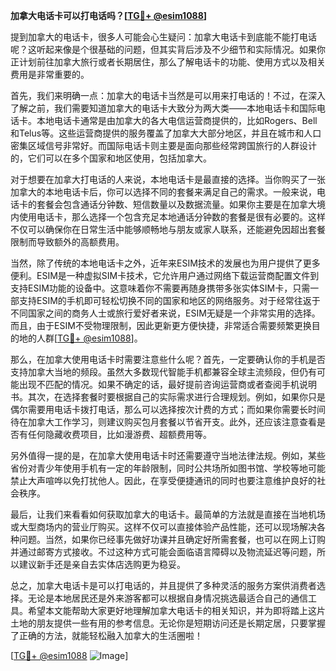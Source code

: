 **加拿大电话卡可以打电话吗？[[TG💪+ @esim1088](https://t.me/s/esim1088)]**

提到加拿大的电话卡，很多人可能会心生疑问：加拿大电话卡到底能不能打电话呢？这听起来像是个很基础的问题，但其实背后涉及不少细节和实际情况。如果你正计划前往加拿大旅行或者长期居住，那么了解电话卡的功能、使用方式以及相关费用是非常重要的。

首先，我们来明确一点：加拿大的电话卡当然是可以用来打电话的！不过，在深入了解之前，我们需要知道加拿大的电话卡大致分为两大类——本地电话卡和国际电话卡。本地电话卡通常是由加拿大的各大电信运营商提供的，比如Rogers、Bell和Telus等。这些运营商提供的服务覆盖了加拿大大部分地区，并且在城市和人口密集区域信号非常好。而国际电话卡则主要是面向那些经常跨国旅行的人群设计的，它们可以在多个国家和地区使用，包括加拿大。

对于想要在加拿大打电话的人来说，本地电话卡是最直接的选择。当你购买了一张加拿大的本地电话卡后，你可以选择不同的套餐来满足自己的需求。一般来说，电话卡的套餐会包含通话分钟数、短信数量以及数据流量。如果你主要是在加拿大境内使用电话卡，那么选择一个包含充足本地通话分钟数的套餐是很有必要的。这样不仅可以确保你在日常生活中能够顺畅地与朋友或家人联系，还能避免因超出套餐限制而导致额外的高额费用。

当然，除了传统的本地电话卡之外，近年来ESIM技术的发展也为用户提供了更多便利。ESIM是一种虚拟SIM卡技术，它允许用户通过网络下载运营商配置文件到支持ESIM功能的设备中。这意味着你不需要再随身携带多张实体SIM卡，只需一部支持ESIM的手机即可轻松切换不同的国家和地区的网络服务。对于经常往返于不同国家之间的商务人士或旅行爱好者来说，ESIM无疑是一个非常实用的选择。而且，由于ESIM不受物理限制，因此更新更方便快捷，非常适合需要频繁更换目的地的人群[[TG💪+ @esim1088](https://t.me/s/esim1088)]。

那么，在加拿大使用电话卡时需要注意些什么呢？首先，一定要确认你的手机是否支持加拿大当地的频段。虽然大多数现代智能手机都兼容全球主流频段，但仍有可能出现不匹配的情况。如果不确定的话，最好提前咨询运营商或者查阅手机说明书。其次，在选择套餐时要根据自己的实际需求进行合理规划。例如，如果你只是偶尔需要用电话卡拨打电话，那么可以选择按次计费的方式；而如果你需要长时间待在加拿大工作学习，则建议购买包月套餐以节省开支。此外，还应该注意查看是否有任何隐藏收费项目，比如漫游费、超额费用等。

另外值得一提的是，在加拿大使用电话卡时还需要遵守当地法律法规。例如，某些省份对青少年使用手机有一定的年龄限制，同时公共场所如图书馆、学校等地可能禁止大声喧哗以免打扰他人。因此，在享受便捷通讯的同时也要注意维护良好的社会秩序。

最后，让我们来看看如何获取加拿大的电话卡。最简单的方法就是直接在当地机场或大型商场内的营业厅购买。这样不仅可以直接体验产品性能，还可以现场解决各种问题。当然，如果你已经事先做好功课并且确定好所需套餐，也可以在网上订购并通过邮寄方式接收。不过这种方式可能会面临语言障碍以及物流延迟等问题，所以建议新手还是亲自去实体店选购更为稳妥。

总之，加拿大电话卡是可以打电话的，并且提供了多种灵活的服务方案供消费者选择。无论是本地居民还是外来游客都可以根据自身情况挑选最适合自己的通信工具。希望本文能帮助大家更好地理解加拿大电话卡的相关知识，并为即将踏上这片土地的朋友提供一些有用的参考信息。无论你是短期访问还是长期定居，只要掌握了正确的方法，就能轻松融入加拿大的生活圈啦！

[[TG💪+ @esim1088](https://t.me/s/esim1088) ![Image](https://i.postimg.cc/4NQfJmqS/Snipaste-2025-05-13-00-14-12.png)]